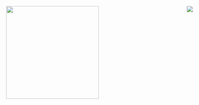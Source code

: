 <div align="center">
	<img align="left" src="https://media.giphy.com/media/ES4Vcv8zWfIt2/giphy.gif" width="250"/>
	<img align="right" src="https://github-readme-stats.vercel.app/api/top-langs/?username=soaresgabe&theme=tokyonight&hide_border=true"/>
</div>
